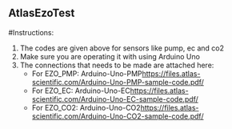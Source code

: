 ## AtlasEzoTest

#Instructions:
1. The codes are given above for sensors like pump, ec and co2
2. Make sure you are operating it with using Arduino Uno
3. The connections that needs to be made are attached here:
   - For EZO_PMP: Arduino-Uno-PMP<https://files.atlas-scientific.com/Arduino-Uno-PMP-sample-code.pdf/>
   - For EZO_EC: Arduino-Uno-EC<https://files.atlas-scientific.com/Arduino-Uno-EC-sample-code.pdf/>
   - For EZO_CO2: Arduino-Uno-CO2<https://files.atlas-scientific.com/Arduino-Uno-CO2-sample-code.pdf/>

